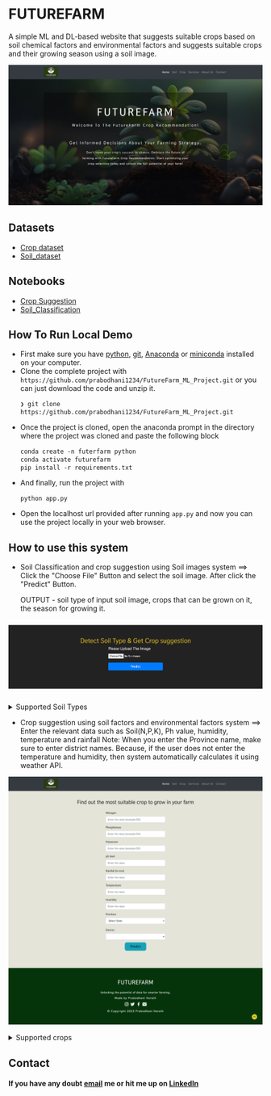 # FUTUREFARM

A simple ML and DL-based website that suggests suitable crops based on soil chemical factors and environmental factors and suggests suitable crops and their growing season using a soil image.

![home](https://github.com/prabodhani1234/FutureFarm_ML_Project/blob/master/images/home.png)

## Datasets
- [Crop dataset ](https://drive.google.com/file/d/1pDQM-Y4y37DVZjFowy-7GhWFX-0SB9b_/view?usp=sharing)
- [Soil_dataset](https://drive.google.com/drive/folders/1qjkug3Wj6idSXwpK96pIi_pD90cg_5kE?usp=sharing)

## Notebooks
- [Crop Suggestion](https://github.com/prabodhani1234/soil_classification_and_crop_suggestion/tree/master/Jupyter%20Notebook)
- [Soil_Classification](https://github.com/prabodhani1234/soil_classification_and_crop_suggestion/tree/master/Jupyter%20Notebook)

## How To Run Local Demo
- First make sure you have [python](https://www.python.org/downloads/), [git](https://git-scm.com/download), [Anaconda](https://www.anaconda.com/) or [miniconda](https://docs.conda.io/en/latest/miniconda.html) installed on your computer.
- Clone the complete project with `https://github.com/prabodhani1234/FutureFarm_ML_Project.git` or you can just download the code and unzip it.
  ```
  ❯ git clone https://github.com/prabodhani1234/FutureFarm_ML_Project.git 
  ```
- Once the project is cloned, open the anaconda prompt in the directory where the project was cloned and paste the following block
  ```
  conda create -n futerfarm python
  conda activate futurefarm
  pip install -r requirements.txt
  ```
- And finally, run the project with
  ```
  python app.py
  ```
- Open the localhost url provided after running `app.py` and now you can use the project locally in your web browser.

## How to use this system
- Soil Classification and crop suggestion using Soil images system ==> Click the "Choose File" Button and select the soil image. After click the "Predict" Button.

  OUTPUT - soil type of input soil image, crops that can be grown on it, the season for growing it.

![soil_clssification](https://github.com/prabodhani1234/FutureFarm_ML_Project/blob/master/images/soil_clssification.png)

<details>
  <summary>Supported Soil Types
</summary>

- Red Soil
- Black Soil
- Clay Soil
- Sandy Soil
- Alluvial Soil
</details>

- Crop suggestion using soil factors and environmental factors system ==> Enter the relevant data such as Soil(N,P,K), Ph value, humidity, temperature and rainfall
Note: When you enter the Province name, make sure to enter district names. Because, if the user does not enter the temperature and humidity, then system automatically calculates it using weather API.

![crop_suggestion](https://github.com/prabodhani1234/FutureFarm_ML_Project/blob/master/images/crop_suggestion.png)

<details>
  <summary>Supported crops
</summary>

- Bean
- Carrots
- Chilli
- Cowpea
- Ground Nut
- Onion
- Potato
- Pumpkin
- banana
- cashew nuts
- coconut
- coffee
- grapes
- maize
- mango
- mungbean
- orange
- papaya
- pigeonpeas
- pomegranate
- rice
- watermelon
</details>


## Contact

#### If you have any doubt [email](prabodhaniherath2@gmail.com) me or hit me up on [LinkedIn](https://www.linkedin.com/in/prabodhani-herath-aa644224a/)





